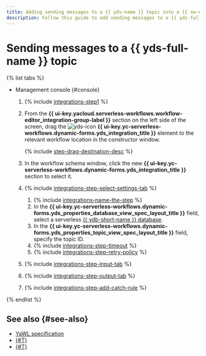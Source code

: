 ```yaml
---
title: Adding sending messages to a {{ yds-name }} topic into a {{ sw-name }} workflow
description: Follow this guide to add sending messages to a {{ yds-full-name }} topic into a {{ sw-full-name }} workflow using the workflow step constructor.
---
```


# Sending messages to a {{ yds-full-name }} topic

{% list tabs %}

- Management console {#console}

  1. {% include [integrations-step1](../../../../_includes/serverless-integrations/workflows-constructor/integrations-step1.md) %} 
  1. From the **{{ ui-key.yacloud.serverless-workflows.workflow-editor_integration-group-label }}** section on the left side of the screen, drag the ![yds-icon](../../../../_assets/yds-icon.svg) **{{ ui-key.yc-serverless-workflows.dynamic-forms.yds_integration_title }}** element to the relevant workflow location in the constructor window.

      {% include [step-drag-destination-desc](../../../../_includes/serverless-integrations/workflows-constructor/step-drag-destination-desc.md) %}
  1. In the workflow schema window, click the new **{{ ui-key.yc-serverless-workflows.dynamic-forms.yds_integration_title }}** section to select it.
  1. {% include [integrations-step-select-settings-tab](../../../../_includes/serverless-integrations/workflows-constructor/integrations-step-select-settings-tab.md) %}

      1. {% include [integrations-name-the-step](../../../../_includes/serverless-integrations/workflows-constructor/integrations-name-the-step.md) %}
      1. In the **{{ ui-key.yc-serverless-workflows.dynamic-forms.yds_properties_database_view_spec_layout_title }}** field, select a serverless [{{ ydb-short-name }} database](../../../../ydb/concepts/resources.md#serverless).
      1. In the **{{ ui-key.yc-serverless-workflows.dynamic-forms.yds_properties_topic_view_spec_layout_title }}** field, specify the topic ID.
      1. {% include [integrations-step-timeout](../../../../_includes/serverless-integrations/workflows-constructor/integrations-step-timeout.md) %}
      1. {% include [integrations-step-retry-policy](../../../../_includes/serverless-integrations/workflows-constructor/integrations-step-retry-policy.md) %}
  1. {% include [integrations-step-input-tab](../../../../_includes/serverless-integrations/workflows-constructor/integrations-step-input-tab.md) %}
  1. {% include [integrations-step-output-tab](../../../../_includes/serverless-integrations/workflows-constructor/integrations-step-output-tab.md) %}
  1. {% include [integrations-step-add-catch-rule](../../../../_includes/serverless-integrations/workflows-constructor/integrations-step-add-catch-rule.md) %}

{% endlist %}

## See also {#see-also}

* [YaWL specification](../../../concepts/workflows/yawl/integration/yds.md)
* [{#T}](../workflow/create-constructor.md)
* [{#T}](../workflow/update.md)
